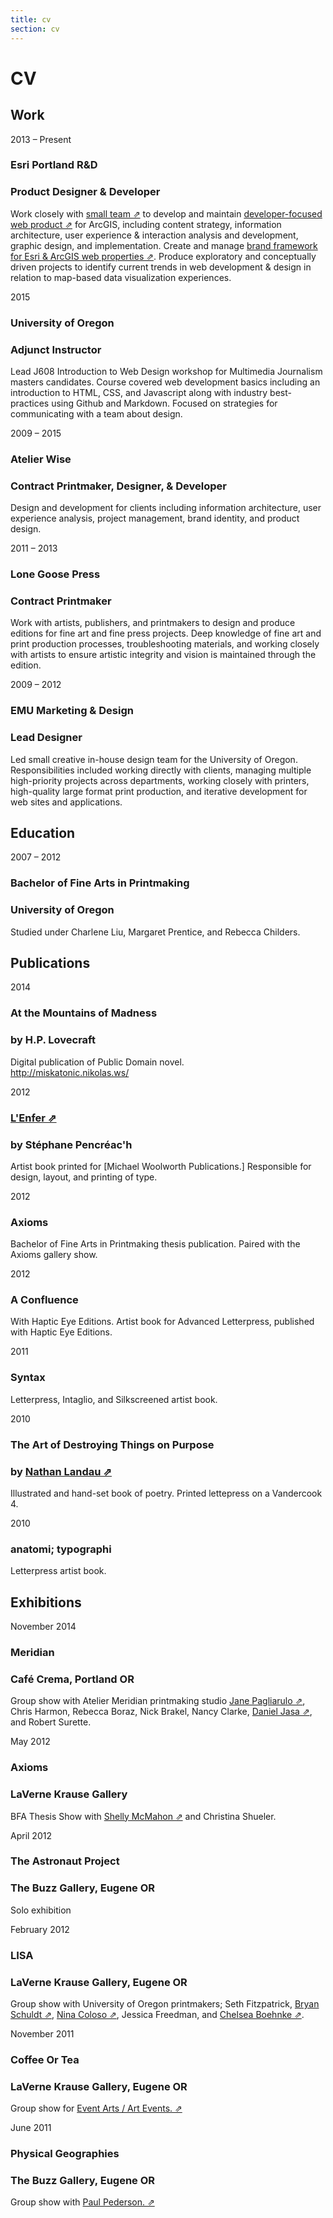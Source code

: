 ```yaml
---
title: cv
section: cv
---
```


# CV

## Work

<date>2013 – Present</date>
### Esri Portland R&D
### Product Designer & Developer

Work closely with [small team ⇗](http://pdx.esri.com/) to develop and maintain [developer-focused web product ⇗](https://developers.arcgis.com/en/) for ArcGIS, including content strategy, information architecture, user experience & interaction analysis and development, graphic design, and implementation. Create and manage [brand framework for Esri & ArcGIS web properties ⇗](http://esri.github.io/calcite-web/). Produce exploratory and conceptually driven projects to identify current trends in web development & design in relation to map-based data visualization experiences.

<date>2015</date>
### University of Oregon
### Adjunct Instructor

Lead J608 Introduction to Web Design workshop for Multimedia Journalism masters candidates. Course covered web development basics including an introduction to HTML, CSS, and Javascript along with industry best-practices using Github and Markdown. Focused on strategies for communicating with a team about design.

<date>2009 – 2015</date>
### Atelier Wise
### Contract Printmaker, Designer, & Developer

Design and development for clients including information architecture, user experience analysis, project management, brand identity, and product design.

<date>2011 – 2013</date>
### Lone Goose Press
### Contract Printmaker

Work with artists, publishers, and printmakers to design and produce editions for fine art and fine press projects. Deep knowledge of fine art and print production processes, troubleshooting materials, and working closely with artists to ensure artistic integrity and vision is maintained through the edition.


<date>2009 – 2012</date>
### EMU Marketing & Design
### Lead Designer

Led small creative in-house design team for the University of Oregon. Responsibilities included working directly with clients, managing multiple high-priority projects across departments, working closely with printers, high-quality large format print production, and iterative development for web sites and applications.


## Education

<date>2007 – 2012</date>
### Bachelor of Fine Arts in Printmaking
### University of Oregon
Studied under Charlene Liu, Margaret Prentice, and Rebecca Childers.


## Publications

<date>2014</date>
### At the Mountains of Madness
### by H.P. Lovecraft

Digital publication of Public Domain novel. <br />
http://miskatonic.nikolas.ws/

<date>2012</date>
### [L'Enfer ⇗](http://www.michaelwoolworth.com/books/lenfer)
### by Stéphane Pencréac'h
Artist book printed for [Michael Woolworth Publications.] Responsible for design, layout, and printing of type.<br />



<date>2012</date>
### Axioms
Bachelor of Fine Arts in Printmaking thesis publication. Paired with the Axioms gallery show.


<date>2012</date>
### A Confluence
With Haptic Eye Editions. Artist book for Advanced Letterpress, published with Haptic Eye Editions.


<date>2011</date>
### Syntax
Letterpress, Intaglio, and Silkscreened artist book.


<date>2010</date>
### The Art of Destroying Things on Purpose
### by [Nathan Landau ⇗](http://nathanlandau.com/)
Illustrated and hand-set book of poetry. Printed lettepress on a Vandercook 4.


<date>2010</date>
### anatomi; typographi
Letterpress artist book.


## Exhibitions

<date>November 2014</date>
### Meridian
### Café Crema, Portland OR

Group show with Atelier Meridian printmaking studio
[Jane Pagliarulo ⇗](http://www.ateliermeridian.com/teachers.html), Chris Harmon, Rebecca Boraz, Nick Brakel, Nancy Clarke, [Daniel Jasa ⇗](http://danieljasa.com/home.html), and Robert Surette.


<date>May 2012</date>
### Axioms
### LaVerne Krause Gallery

BFA Thesis Show with [Shelly McMahon ⇗](http://www.shellymcmahon.com/) and Christina Shueler.


<date>April 2012</date>
### The Astronaut Project
### The Buzz Gallery, Eugene OR

Solo exhibition


<date>February 2012</date>
### LISA
### LaVerne Krause Gallery, Eugene OR

Group show with University of Oregon printmakers; Seth Fitzpatrick, [Bryan Schuldt ⇗](https://dribbble.com/btschuldt), [Nina Coloso ⇗](http://ncoloso.tumblr.com/), Jessica Freedman, and [Chelsea Boehnke ⇗](http://www.cboehnke.com/).


<date>November 2011</date>
### Coffee Or Tea
### LaVerne Krause Gallery, Eugene OR

Group show for [Event Arts / Art Events. ⇗](http://eventarts.tumblr.com/)



<date>June 2011</date>
### Physical Geographies
### The Buzz Gallery, Eugene OR

Group show with [Paul Pederson. ⇗](http://paulcpederson.com/)

